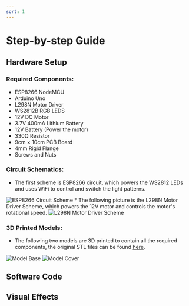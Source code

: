 ```yaml
---
sort: 1
---
```


# Step-by-step Guide


## Hardware Setup
### Required Components:
* ESP8266 NodeMCU
* Arduino Uno
* L298N Motor Driver
* WS2812B RGB LEDS
* 12V DC Motor
* 3.7V 400mA Lithium Battery
* 12V Battery (Power the motor)
* 330<span>&#8486;</span> Resistor
* 9cm &#xD7; 10cm PCB Board
* 4mm Rigid Flange
* Screws and Nuts

### Circuit Schematics:
* The first scheme is ESP8266 circuit, which powers the WS2812 LEDs and uses WiFi to control and switch the light patterns.
<img src="https://www.haoranma.info/vision.github.io/assets/images/NodeMCU Circuit_schem.jpg" alt="ESP8266 Circuit Scheme">
* The following picture is the L298N Motor Driver Scheme, which powers the 12V motor and controls the motor's rotational speed. 
<img src="https://www.haoranma.info/vision.github.io/assets/images/Motor Circuit_bb.png" alt="L298N Motor Driver Scheme">

### 3D Printed Models:
* The following two models are 3D printed to contain all the required components, the original STL files can be found <a href="https://www.haoranma.info/vision.github.io/assets/3D Models">here</a>. 
<img src="https://www.haoranma.info/vision.github.io/assets/images/Model Base.png" alt="Model Base">
<img src="https://www.haoranma.info/vision.github.io/assets/images/Model Cover.png" alt="Model Cover">

## Software Code

## Visual Effects








